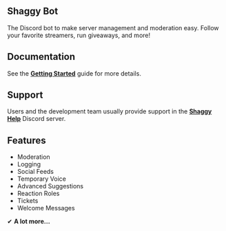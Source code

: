 ## Shaggy Bot

The Discord bot to make server management and moderation easy. Follow your favorite streamers, run giveaways, and more!

## Documentation

See the **[Getting Started](/getting-started)** guide for more details.

## Support

Users and the development team usually provide support in the **[Shaggy Help](https://dc.sshag.gg)** Discord server.

## Features

- Moderation
- Logging
- Social Feeds
- Temporary Voice
- Advanced Suggestions
- Reaction Roles
- Tickets
- Welcome Messages

✔ **A lot more...**
